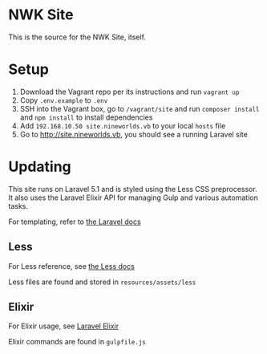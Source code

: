 # NWK Site

This is the source for the NWK Site, itself.

# Setup

1. Download the Vagrant repo per its instructions and run `vagrant up`
1. Copy `.env.example` to `.env`
1. SSH into the Vagrant box, go to `/vagrant/site` and run `composer install` and `npm install` to install dependencies
1. Add `192.168.10.50 site.nineworlds.vb` to your local `hosts` file
1. Go to http://site.nineworlds.vb, you should see a running Laravel site

# Updating

This site runs on Laravel 5.1 and is styled using the Less CSS preprocessor. It also uses the Laravel Elixir API for managing Gulp and various automation tasks.

For templating, refer to [the Laravel docs](https://laravel.com/docs/5.1/blade#defining-a-layout)

## Less

For Less reference, see [the Less docs](http://lesscss.org/)

Less files are found and stored in `resources/assets/less`

## Elixir

For Elixir usage, see [Laravel Elixir](https://laravel.com/docs/5.1/elixir)

Elixir commands are found in `gulpfile.js`